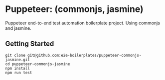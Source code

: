 # Puppeteer: (commonjs, jasmine)

Puppeteer end-to-end test automation boilerplate project. Using commonjs and jasmine.

## Getting Started

    git clone git@github.com:e2e-boilerplates/puppeteer-commonjs-jasmine.git
    cd puppeteer-commonjs-jasmine
    npm install
    npm run test
